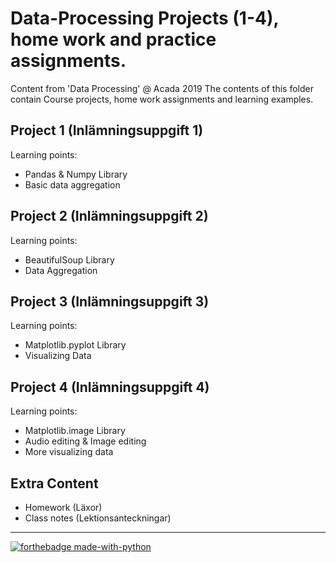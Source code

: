 # Data-Processing Projects (1-4), home work and practice assignments. 

Content from 'Data Processing' @ Acada 2019
The contents of this folder contain Course projects, home work assignments and learning examples.

## Project 1 (Inlämningsuppgift 1)
Learning points:
- Pandas & Numpy Library
- Basic data aggregation

## Project 2 (Inlämningsuppgift 2)
Learning points:
- BeautifulSoup Library
- Data Aggregation

## Project 3 (Inlämningsuppgift 3)
Learning points:
- Matplotlib.pyplot Library
- Visualizing Data

## Project 4 (Inlämningsuppgift 4)
Learning points:
- Matplotlib.image Library
- Audio editing & Image editing
- More visualizing data

## Extra Content
- Homework (Läxor)
- Class notes (Lektionsanteckningar)

---------
[![forthebadge made-with-python](http://ForTheBadge.com/images/badges/made-with-python.svg)](https://www.python.org/)
